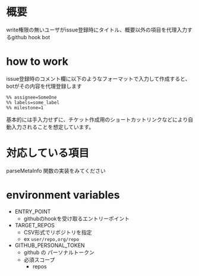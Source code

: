 # 概要
write権限の無いユーザがissue登録時にタイトル、概要以外の項目を代理入力するgithub hook bot

# how to work
issue登録時のコメント欄に以下のようなフォーマットで入力して作成すると、botがその内容を代理登録します
```
%% assignee=SomeOne
%% labels=some_label
%% milestone=1
```

基本的には手入力せずに、チケット作成用のショートカットリンクなどにより自動入力されることを想定しています。

# 対応している項目
parseMetaInfo 関数の実装をみてください

# environment variables
- ENTRY_POINT
  - githubのhookを受け取るエントリーポイント
- TARGET_REPOS
  - CSV形式でリポジトリを指定
  - ex `user/repo,org/repo`
- GITHUB_PERSONAL_TOKEN
  - github の パーソナルトークン
  - 必須スコープ
    - repos
